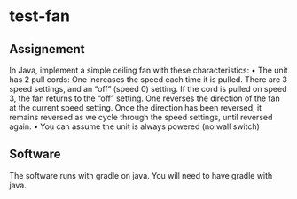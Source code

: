 # test-fan

## Assignement

In Java,  implement a simple ceiling fan with these characteristics:
•    The unit has 2 pull cords:   One increases the speed each time it is pulled.  There are 3 speed settings, and an “off” (speed 0) setting.   If the cord is pulled on speed 3, the fan returns to the “off” setting. One reverses the direction of the fan at the current speed setting. Once the direction has been reversed, it remains reversed as we cycle through the speed settings, until reversed again.
•    You can assume the unit is always powered (no wall switch)

## Software
The software runs with gradle on java. You will need to have gradle with java.
